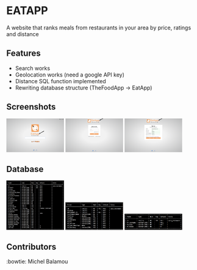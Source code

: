 # EATAPP
  A website that ranks meals from restaurants in your area by price, ratings and distance

## Features

  - Search works
  - Geolocation works (need a google API key)
  - Distance SQL function implemented
  - Rewriting database structure (TheFoodApp -> EatApp)

## Screenshots

  <img src="instructions/screenshots/index/index.png" width="30%"/> <img src="instructions/screenshots/login.png" width="30%"/> <img src="instructions/screenshots/sign_up/sign_up_1.png" width="30%"/>

##  Database

  <img src="instructions/screenshots/FA_RESTORANTS.png" width="30%"/> <img src="instructions/screenshots/FA_MENUS.png" width="30%"/> <img src="instructions/screenshots/FA_ADMIN_PANEL.png" width="30%"/>

## Contributors
  :bowtie: Michel Balamou
